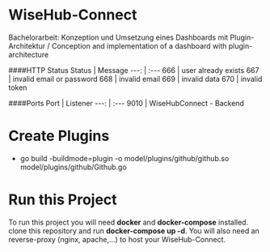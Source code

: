 # WiseHub-Connect
Bachelorarbeit: Konzeption und Umsetzung eines Dashboards mit Plugin-Architektur / Conception and implementation of a dashboard with plugin-architecture

####HTTP Status
Status | Message
---: | :---
666 | user already exists
667 | invalid email or password
668 | invalid email
669 | invalid data
670 | invalid token

####Ports
Port | Listener
---: | :---
9010 | WiseHubConnect - Backend

# Create Plugins
- go build -buildmode=plugin -o model/plugins/github/github.so model/plugins/github/Github.go 

# Run this Project
To run this project you will need <strong>docker</strong> and <strong>docker-compose</strong> installed.
clone this repository and run <strong>docker-compose up -d</strong>. You will also need an reverse-proxy (nginx, apache,...) to host your WiseHub-Connect.